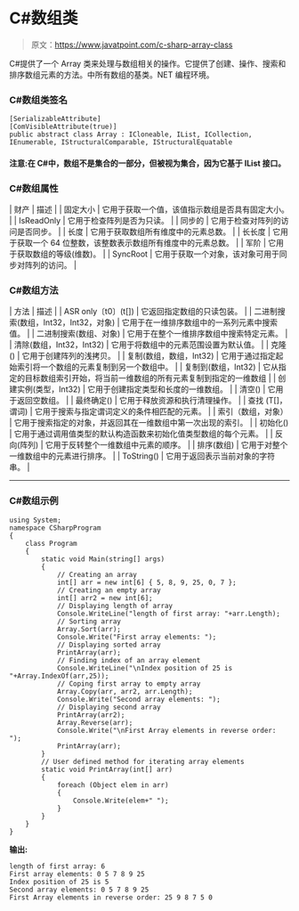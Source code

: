 # C#数组类

> 原文：<https://www.javatpoint.com/c-sharp-array-class>

C#提供了一个 Array 类来处理与数组相关的操作。它提供了创建、操作、搜索和排序数组元素的方法。中所有数组的基类。NET 编程环境。

### C#数组类签名

```
[SerializableAttribute]
[ComVisibleAttribute(true)]
public abstract class Array : ICloneable, IList, ICollection, 
IEnumerable, IStructuralComparable, IStructuralEquatable

```

#### 注意:在 C#中，数组不是集合的一部分，但被视为集合，因为它基于 IList 接口。

### C#数组属性

| 财产 | 描述 |
| 固定大小 | 它用于获取一个值，该值指示数组是否具有固定大小。 |
| IsReadOnly | 它用于检查阵列是否为只读。 |
| 同步的 | 它用于检查对阵列的访问是否同步。 |
| 长度 | 它用于获取数组所有维度中的元素总数。 |
| 长长度 | 它用于获取一个 64 位整数，该整数表示数组所有维度中的元素总数。 |
| 军阶 | 它用于获取数组的等级(维数)。 |
| SyncRoot | 它用于获取一个对象，该对象可用于同步对阵列的访问。 |

### C#数组方法

| 方法 | 描述 |
| ASR only〔t0〕(t[]) | 它返回指定数组的只读包装。 |
| 二进制搜索(数组，Int32，Int32，对象) | 它用于在一维排序数组中的一系列元素中搜索值。 |
| 二进制搜索(数组、对象) | 它用于在整个一维排序数组中搜索特定元素。 |
| 清除(数组，Int32，Int32) | 它用于将数组中的元素范围设置为默认值。 |
| 克隆() | 它用于创建阵列的浅拷贝。 |
| 复制(数组，数组，Int32) | 它用于通过指定起始索引将一个数组的元素复制到另一个数组中。 |
| 复制到(数组，Int32) | 它从指定的目标数组索引开始，将当前一维数组的所有元素复制到指定的一维数组 |
| 创建实例(类型，Int32) | 它用于创建指定类型和长度的一维数组。 |
| 清空<t>()</t> | 它用于返回空数组。 |
| 最终确定() | 它用于释放资源和执行清理操作。 |
| 查找 <t>(T[]，谓词<t>)</t></t> | 它用于搜索与指定谓词定义的条件相匹配的元素。 |
| 索引（数组，对象） | 它用于搜索指定的对象，并返回其在一维数组中第一次出现的索引。 |
| 初始化() | 它用于通过调用值类型的默认构造函数来初始化值类型数组的每个元素。 |
| 反向(阵列) | 它用于反转整个一维数组中元素的顺序。 |
| 排序(数组) | 它用于对整个一维数组中的元素进行排序。 |
| ToString() | 它用于返回表示当前对象的字符串。 |

* * *

### C#数组示例

```
using System;
namespace CSharpProgram
{
    class Program
    {
        static void Main(string[] args)
        {
            // Creating an array
            int[] arr = new int[6] { 5, 8, 9, 25, 0, 7 };
            // Creating an empty array
            int[] arr2 = new int[6];
            // Displaying length of array
            Console.WriteLine("length of first array: "+arr.Length);
            // Sorting array
            Array.Sort(arr);
            Console.Write("First array elements: ");
            // Displaying sorted array
            PrintArray(arr);
            // Finding index of an array element
            Console.WriteLine("\nIndex position of 25 is "+Array.IndexOf(arr,25));
            // Coping first array to empty array
            Array.Copy(arr, arr2, arr.Length);
            Console.Write("Second array elements: ");
            // Displaying second array
            PrintArray(arr2);
            Array.Reverse(arr);
            Console.Write("\nFirst Array elements in reverse order: ");
            PrintArray(arr);
        }
        // User defined method for iterating array elements
        static void PrintArray(int[] arr)
        {
            foreach (Object elem in arr)
            {
                Console.Write(elem+" ");
            }
        }
    }
}

```

**输出:**

```
length of first array: 6
First array elements: 0 5 7 8 9 25
Index position of 25 is 5
Second array elements: 0 5 7 8 9 25
First Array elements in reverse order: 25 9 8 7 5 0

```